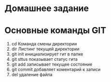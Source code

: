 # Домашнее задание
# Основные команды GIT

1. cd Команда смены директории 
2. dir Листинг текущей директории
3. git init инициализирует гит в папке
4. git sttus показывает статус гита
5. git add записывает текущее состояние
6. git commit добавляет коментарий к записи
7. del <filename> удаление файла